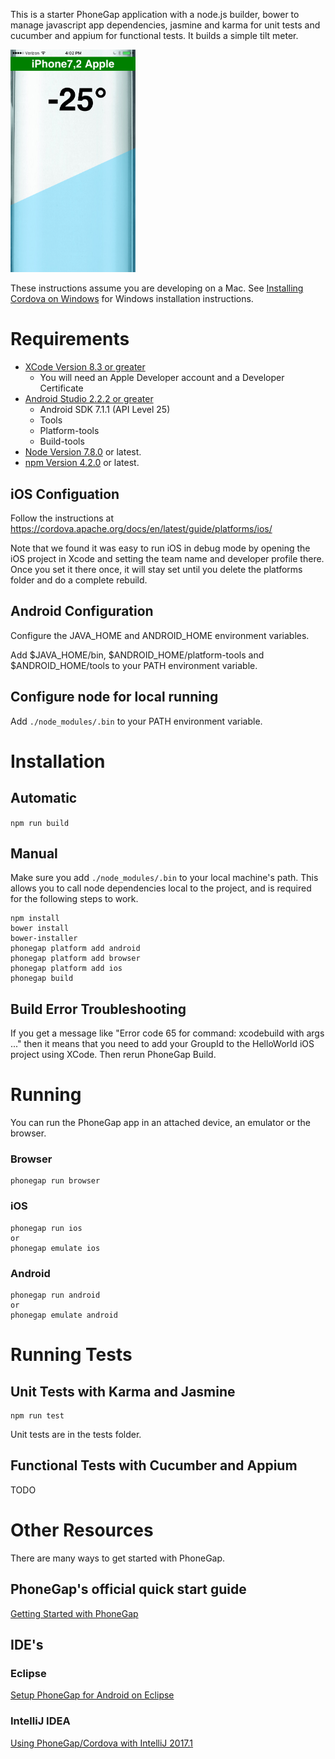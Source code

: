 This is a starter PhoneGap application with a node.js builder, bower to manage javascript app dependencies, jasmine and karma for unit tests and cucumber and appium for functional tests. It builds a simple tilt meter.

<img src="https://github.com/geocolumbus/geomob/blob/master/screen_shot.png" width=200 style="margin:auto"/>

These instructions assume you are developing on a Mac. See [Installing Cordova on Windows](https://evothings.com/doc/build/cordova-install-windows.html) for Windows installation instructions.

# Requirements

* [XCode Version 8.3 or greater](https://developer.apple.com/xcode/downloads/)
    * You will need an Apple Developer account and a Developer Certificate
* [Android Studio 2.2.2 or greater](https://developer.android.com/studio/index.html)
    * Android SDK 7.1.1 (API Level 25)
    * Tools
    * Platform-tools
    * Build-tools
* [Node Version 7.8.0](https://nodejs.org/en/) or latest.
* [npm Version 4.2.0](https://www.npmjs.com/) or latest.

## iOS Configuation

Follow the instructions at https://cordova.apache.org/docs/en/latest/guide/platforms/ios/

Note that we found it was easy to run iOS in debug mode by opening the iOS project in Xcode and setting the team name and developer profile there. Once you set it there once, it will stay set until you delete the platforms folder and do a complete rebuild.

## Android Configuration

Configure the JAVA_HOME and ANDROID_HOME environment variables.

Add $JAVA_HOME/bin, $ANDROID_HOME/platform-tools and $ANDROID_HOME/tools to your PATH environment variable.

## Configure node for local running

Add ```./node_modules/.bin``` to your PATH environment variable.

# Installation

## Automatic 

```npm run build```

## Manual

Make sure you add ```./node_modules/.bin``` to your local machine's path. This allows you to call node dependencies local to the project, and is required for the following steps to work.

```
npm install
bower install
bower-installer
phonegap platform add android
phonegap platform add browser
phonegap platform add ios
phonegap build
```

## Build Error Troubleshooting

If you get a message like "Error code 65 for command: xcodebuild with args ..." then it means that you need to add your GroupId to the HelloWorld iOS project using XCode. Then rerun PhoneGap Build.


# Running

You can run the PhoneGap app in an attached device, an emulator or the browser.

### Browser

```
phonegap run browser
```

### iOS

```
phonegap run ios
or
phonegap emulate ios
```

### Android

```
phonegap run android
or
phonegap emulate android
```

# Running Tests

## Unit Tests with Karma and Jasmine

```
npm run test
```

Unit tests are in the tests folder.

## Functional Tests with Cucumber and Appium

TODO

# Other Resources

There are many ways to get started with PhoneGap.

## PhoneGap's official quick start guide

[Getting Started with PhoneGap](http://phonegap.com/getstarted/)

## IDE's

### Eclipse

[Setup PhoneGap for Android on Eclipse](http://www.tech-faq.com/setup-phonegap-for-android-on-eclipse.html)

### IntelliJ IDEA

[Using PhoneGap/Cordova with IntelliJ 2017.1](https://www.jetbrains.com/help/idea/2017.1/using-phonegap-cordova.html)
